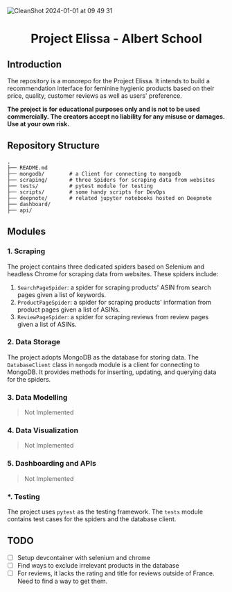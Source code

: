 ![CleanShot 2024-01-01 at 09 49 31](https://github.com/mintyfrankie/project-elissa/assets/77310871/b0a7f22d-da23-4b3b-84e2-419fc4b2d1ec)

<h1 align='center'> Project Elissa - Albert School </h1>

## Introduction

The repository is a monorepo for the Project Elissa. It intends to build a recommendation interface for feminine hygienic products based on their price, quality, customer reviews as well as users' preference.

**The project is for educational purposes only and is not to be used commercially. The creators accept no liability for any misuse or damages. Use at your own risk.**

## Repository Structure

```
.
├── README.md
├── mongodb/        # a Client for connecting to mongodb
├── scraping/       # three Spiders for scraping data from websites
├── tests/          # pytest module for testing
├── scripts/        # some handy scripts for DevOps
├── deepnote/       # related jupyter notebooks hosted on Deepnote
├── dashboard/
├── api/
```

## Modules

### 1. Scraping

The project contains three dedicated spiders based on Selenium and headless Chrome for scraping data from websites. These spiders include:

1. `SearchPageSpider`: a spider for scraping products' ASIN from search pages given a list of keywords.
2. `ProductPageSpider`: a spider for scraping products' information from product pages given a list of ASINs.
3. `ReviewPageSpider`: a spider for scraping reviews from review pages given a list of ASINs.

### 2. Data Storage

The project adopts MongoDB as the database for storing data. The `DatabaseClient` class in `mongodb` module is a client for connecting to MongoDB. It provides methods for inserting, updating, and querying data for the spiders.

### 3. Data Modelling

> Not Implemented

### 4. Data Visualization

> Not Implemented

### 5. Dashboarding and APIs

> Not Implemented

### \*. Testing

The project uses `pytest` as the testing framework. The `tests` module contains test cases for the spiders and the database client.

## TODO

- [ ] Setup devcontainer with selenium and chrome
- [ ] Find ways to exclude irrelevant products in the database
- [ ] For reviews, it lacks the rating and title for reviews outside of France. Need to find a way to get them.
